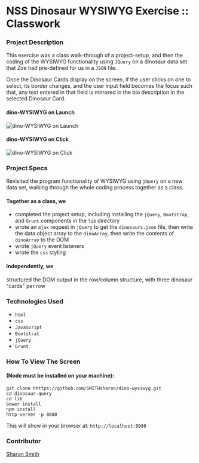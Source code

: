 # NSS Dinosaur WYSIWYG Exercise :: Classwork

### Project Description 

This exercise was a class walk-through of a project-setup, and then the coding of the WYSIWYG functionality using `JQuery` on a dinosaur data set that Zoe had pre-defined for us in a `JSON` file. 

Once the Dinosaur Cards display on the screen, if the user clicks on one to select, its border changes, and the user input field becomes the focus such that, any text entered in that field is mirrored in the bio description in the selected Dinosaur Card. 


#### dino-WYSIWYG on Launch
![dino-WYSIWYG on Launch](...)

#### dino-WYSIWYG on Click
![dino-WYSIWYG on Click](...)


### Project Specs
Revisited the program functionality of WYSIWYG using `jQuery` on a new data set, walking through the whole coding process together as a class. 

#### Together as a class, we 
- completed the project setup, including installing the `jQuery`, `Bootstrap`, and `Grunt` components in the `lib` directory
- wrote an `ajax` request in `jQuery` to get the `dinosaurs.json` file, then write the data object array to the `dinoArray`, then write the contents of `dinoArray` to the DOM
- wrote `jQuery` event listeners
- wrote the `css` styling

#### Independently, we 
structured the DOM output in the row/column structure, with three dinosaur "cards" per row



### Technologies Used
- `html`
- `css`
- `JavaScript`
- `Bootstrat`
- `jQuery`
- `Grunt`


### How To View The Screen 
#### (Node must be installed on your machine):
```
git clone hhttps://github.com/SMITHsharon/dino-wysiwyg.git
cd dinosaur-query
cd lib
bower install
npm install
http-server -p 8080
```

This will show in your browser at: `http://localhost:8080`


### Contributor
[Sharon Smith](https://github.com/SMITHsharon)

